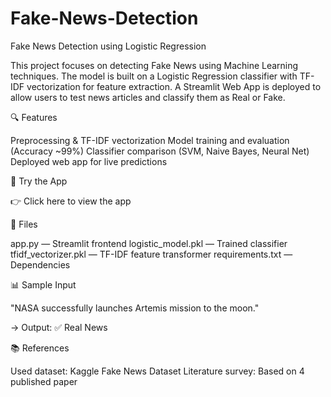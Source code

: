 # Fake-News-Detection

Fake News Detection using Logistic Regression


This project focuses on detecting Fake News using Machine Learning techniques. The model is built on a Logistic Regression classifier with TF-IDF vectorization for feature extraction. 
A Streamlit Web App is deployed to allow users to test news articles and classify them as Real or Fake.


🔍 Features

Preprocessing & TF-IDF vectorization
Model training and evaluation (Accuracy ~99%)
Classifier comparison (SVM, Naive Bayes, Neural Net)
Deployed web app for live predictions


🚀 Try the App

👉 Click here to view the app


📁 Files

app.py — Streamlit frontend
logistic_model.pkl — Trained classifier
tfidf_vectorizer.pkl — TF-IDF feature transformer
requirements.txt — Dependencies


📊 Sample Input

"NASA successfully launches Artemis mission to the moon."

→ Output: ✅ Real News


📚 References

Used dataset: Kaggle Fake News Dataset
Literature survey: Based on 4 published paper
